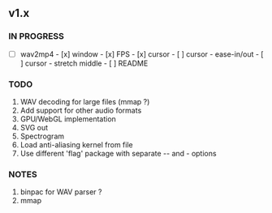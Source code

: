 ## v1.x

### IN PROGRESS

- [ ] wav2mp4
      - [x] window
      - [x] FPS
      - [x] cursor
      - [ ] cursor - ease-in/out
      - [ ] cursor - stretch middle
      - [ ] README

### TODO

1. WAV decoding for large files (mmap ?)
2. Add support for other audio formats
3. GPU/WebGL implementation
4. SVG out
5. Spectrogram
6. Load anti-aliasing kernel from file
7. Use different 'flag' package with separate -- and - options

### NOTES

1. binpac for WAV parser ?
2. mmap
